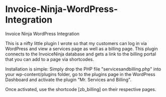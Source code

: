 # Invoice-Ninja-WordPress-Integration
Invoice Ninja WordPress Integration


This is a nifty little plugin I wrote so that my customers can log in via WordPress and view a services page as well as a billing page. This plugin connects to the InvoiceNinja database and gets a link to the billing portal that you can add to a page via shortcodes.


Installation is simple: Simply drop the PHP file "servicesandbilling.php" into your wp-content/plugins folder, go to the plugins page in the WordPress Dashboard and activate the plugin "Mr. Services and Billing". 

Once activated, use the shortcode [zb_billing] on their respective pages.